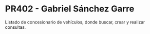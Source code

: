 # PR402 - Gabriel Sánchez Garre
Listado de concesionario de vehículos, donde buscar, crear y realizar consultas.
